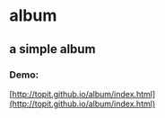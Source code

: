 # album
a simple album
---
### Demo:
[http://topit.github.io/album/index.html](http://topit.github.io/album/index.html)
